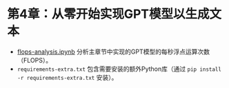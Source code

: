 # 第4章：从零开始实现GPT模型以生成文本

- [flops-analysis.ipynb](flops-analysis.ipynb) 分析主章节中实现的GPT模型的每秒浮点运算次数（FLOPS）。
- `requirements-extra.txt` 包含需要安装的额外Python库（通过 `pip install -r requirements-extra.txt` 安装）。
